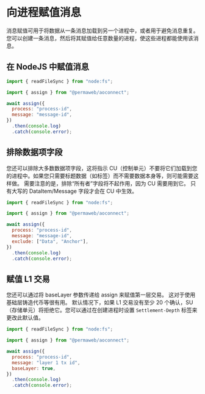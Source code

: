 # 向进程赋值消息

消息赋值可用于将数据从一条消息加载到另一个进程中，或者用于避免消息重复。您可以创建一条消息，然后将其赋值给任意数量的进程，使这些进程都能使用该消息。

## 在 NodeJS 中赋值消息

```js
import { readFileSync } from "node:fs";

import { assign } from "@permaweb/aoconnect";

await assign({
  process: "process-id",
  message: "message-id",
})
  .then(console.log)
  .catch(console.error);
```

## 排除数据项字段

您还可以排除大多数数据项字段，这将指示 CU（控制单元）不要将它们加载到您的进程中。如果您只需要标题数据（如标签）而不需要数据本身等，则可能需要这样做。 需要注意的是，排除“所有者”字段将不起作用，因为 CU 需要用到它。 只有大写的 DataItem/Message 字段才会在 CU 中生效。

```js
import { readFileSync } from "node:fs";

import { assign } from "@permaweb/aoconnect";

await assign({
  process: "process-id",
  message: "message-id",
  exclude: ["Data", "Anchor"],
})
  .then(console.log)
  .catch(console.error);
```

## 赋值 L1 交易

您还可以通过将 baseLayer 参数传递给 assign 来赋值第一层交易。 这对于使用基础层铸造代币等很有用。 默认情况下，如果 L1 交易没有至少 20 个确认，SU（存储单元）将拒绝它。您可以通过在创建进程时设置 `Settlement-Depth` 标签来更改此默认值。

```js
import { readFileSync } from "node:fs";

import { assign } from "@permaweb/aoconnect";

await assign({
  process: "process-id",
  message: "layer 1 tx id",
  baseLayer: true,
})
  .then(console.log)
  .catch(console.error);
```
